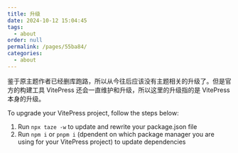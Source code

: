 ```yaml
---
title: 升级
date: 2024-10-12 15:04:45
tags: 
  - about
order: null
permalink: /pages/55ba84/
categories: 
  - about
---
```


鉴于原主题作者已经删库跑路，所以从今往后应该没有主题相关的升级了。但是官方的构建工具 VitePress 还会一直维护和升级，所以这里的升级指的是 VitePress 本身的升级。

To upgrade your VitePress project, follow the steps below:

1. Run `npx taze -w` to update and rewrite your package.json file
2. Run `npm i` or `pnpm i` (dpendent on which package manager you are using for your VitePress project) to update dependencies
